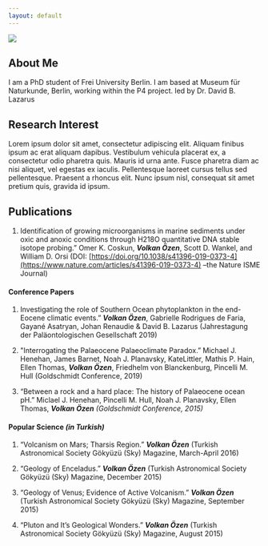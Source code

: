```yaml
---
layout: default
---
```


![](../assets/cover.jpg)

## About Me

I am a PhD student of Frei University Berlin. I am based at Museum für Naturkunde, Berlin, working within the P4 project. led by Dr. David B. Lazarus



## Research Interest

Lorem ipsum dolor sit amet, consectetur adipiscing elit. Aliquam finibus ipsum ac erat aliquam dapibus. Vestibulum vehicula placerat ex, a consectetur odio pharetra quis. Mauris id urna ante. Fusce pharetra diam ac nisi aliquet, vel egestas ex iaculis. Pellentesque laoreet cursus tellus sed pellentesque. Praesent a rhoncus elit. Nunc ipsum nisl, consequat sit amet pretium quis, gravida id ipsum.

## Publications

1. Identification of growing microorganisms in marine sediments under oxic and anoxic conditions through H218O quantitative DNA stable isotope probing.” Omer K. Coskun, ***Volkan Özen***, Scott D. Wankel, and William D. Orsi (DOI: [https://doi.org/10.1038/s41396-019-0373-4](https://www.nature.com/articles/s41396-019-0373-4) –the Nature ISME Journal)

#### Conference Papers

1. Investigating the role of Southern Ocean phytoplankton in the end-Eocene climatic events.” ***Volkan Özen***, Gabrielle Rodrigues de Faria, Gayané Asatryan, Johan Renaudie & David B. Lazarus (Jahrestagung der Paläontologischen Gesellschaft 2019)

2. "Interrogating the Palaeocene Palaeoclimate Paradox.” Michael J. Henehan, James Barnet, Noah J. Planavsky, KateLittler, Mathis P. Hain, Ellen Thomas, ***Volkan Özen***, Friedhelm von Blanckenburg, Pincelli M. Hull (Goldschmidt Conference, 2019)

3. “Between a rock and a hard place: The history of Palaeocene ocean pH.” Miclael J. Henehan, Pincelli M. Hull, Noah J. Planavsky, Ellen Thomas, ***Volkan Özen*** _(Goldschmidt Conference, 2015)_

#### Popular Science *(in Turkish)*

1. “Volcanism on Mars; Tharsis Region.” ***Volkan Özen*** (Turkish Astronomical Society Gökyüzü (Sky) Magazine, March-April 2016)

2. “Geology of Enceladus.” ***Volkan Özen*** (Turkish Astronomical Society Gökyüzü (Sky) Magazine, December 2015)

3. “Geology of Venus; Evidence of Active Volcanism.” ***Volkan Özen*** (Turkish Astronomical Society Gökyüzü (Sky) Magazine, September 2015)

5. “Pluton and It’s Geological Wonders.” ***Volkan Özen*** (Turkish Astronomical Society Gökyüzü (Sky) Magazine, August 2015)
